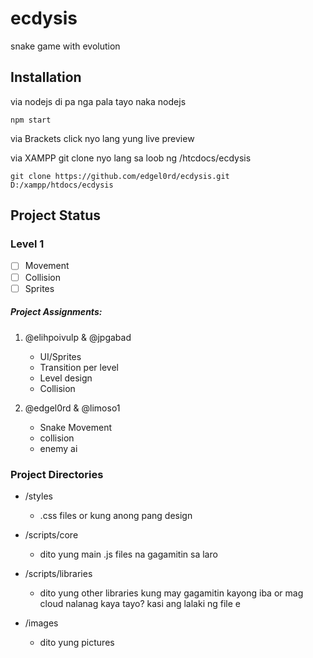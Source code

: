 
# ecdysis
snake game with evolution
## Installation
via nodejs
di pa nga pala tayo naka nodejs
```
npm start
```

via Brackets
click nyo lang yung live preview

via XAMPP
git clone nyo lang sa loob ng <xampp-directory>/htcdocs/ecdysis
   ```
   git clone https://github.com/edgel0rd/ecdysis.git D:/xampp/htdocs/ecdysis
   ```

## Project Status
### Level 1
- [ ] Movement
- [ ] Collision
- [ ] Sprites

##### Project Assignments:
1. @elihpoivulp & @jpgabad 
   - UI/Sprites
   - Transition per level
   - Level design
   - Collision

2. @edgel0rd & @limoso1
   - Snake Movement
   - collision
   - enemy ai

### Project Directories
- /styles
  - .css files or kung anong pang design

- /scripts/core
  - dito yung main .js files na gagamitin sa laro

- /scripts/libraries
  - dito yung other libraries kung may gagamitin kayong iba or mag cloud nalanag kaya tayo? kasi ang  lalaki ng file e

- /images
  - dito yung pictures
